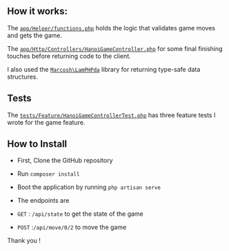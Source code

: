 ## How it works:

The [`app/Helper/functions.php`](./app/Helper/functions.php) holds the logic that validates game moves and gets the game.

The [`app/Http/Controllers/HanoiGameController.php`](./app/Http/Controllers/HanoiGameController.php) for some final finishing touches before returning code to the client. 

I also used the [`Marcosh\LamPHPda`](https://github.com/marcosh/lamphpda) library for returning type-safe data structures. 


## Tests

The [`tests/Feature/HanoiGameControllerTest.php`](./tests/Feature/HanoiGameControllerTest.php) has three feature tests I wrote for the game feature.

## How to Install 

- First, Clone the GitHub repository
- Run `composer install`
- Boot the application by running `php artisan serve`

- The endpoints are 
- `GET` : `/api/state` to get the state of the game
- `POST` :`/api/move/0/2` to move the game

Thank you !
